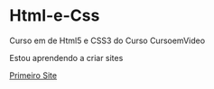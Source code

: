 # Html-e-Css
Curso em de Html5 e CSS3 do Curso CursoemVideo

Estou aprendendo a criar sites

<a href="https://mhevangelista.github.io/Html-e-Css/Pagina/" target="_blank">Primeiro Site</a>